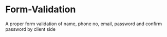 # Form-Validation
A proper form validation of name, phone no, email, password and confirm password by client side
